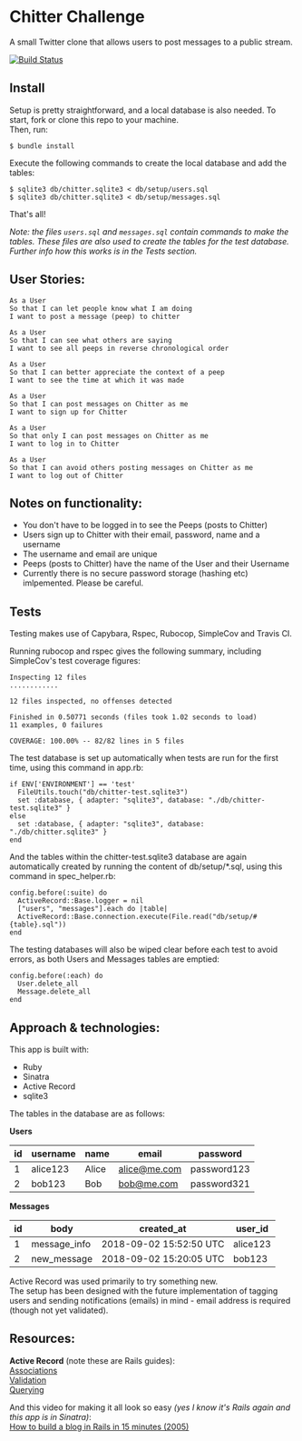 Chitter Challenge
=================

A small Twitter clone that allows users to post messages to a public stream.  

[![Build Status](https://travis-ci.org/rebeccasedgwick/chitter-challenge.svg?branch=working-branch)](https://travis-ci.org/rebeccasedgwick/chitter-challenge)  

Install
----
Setup is pretty straightforward, and a local database is also needed. 
To start, fork or clone this repo to your machine.  
Then, run: 

```
$ bundle install
```
Execute the following commands to create the local database and add the tables:

```
$ sqlite3 db/chitter.sqlite3 < db/setup/users.sql
$ sqlite3 db/chitter.sqlite3 < db/setup/messages.sql
```

That's all! 

_Note: the files `users.sql` and `messages.sql` contain commands to make the tables. These files are also used to create the tables for the test database. Further info how this works is in the Tests section._


User Stories:
----

```
As a User
So that I can let people know what I am doing  
I want to post a message (peep) to chitter

As a User
So that I can see what others are saying  
I want to see all peeps in reverse chronological order

As a User
So that I can better appreciate the context of a peep
I want to see the time at which it was made

As a User
So that I can post messages on Chitter as me
I want to sign up for Chitter

As a User
So that only I can post messages on Chitter as me
I want to log in to Chitter

As a User
So that I can avoid others posting messages on Chitter as me
I want to log out of Chitter
```

Notes on functionality:
------

* You don't have to be logged in to see the Peeps (posts to Chitter)
* Users sign up to Chitter with their email, password, name and a username
* The username and email are unique
* Peeps (posts to Chitter) have the name of the User and their Username
* Currently there is no secure password storage (hashing etc) imlpemented. Please be careful.


Tests 
----
Testing makes use of Capybara, Rspec, Rubocop, SimpleCov and Travis CI. 

Running rubocop and rspec gives the following summary, including SimpleCov's test coverage figures: 

```
Inspecting 12 files
............

12 files inspected, no offenses detected
```
```
Finished in 0.50771 seconds (files took 1.02 seconds to load)
11 examples, 0 failures

COVERAGE: 100.00% -- 82/82 lines in 5 files

```
The test database is set up automatically when tests are run for the first time, using this command in app.rb:

```
if ENV['ENVIRONMENT'] == 'test'
  FileUtils.touch("db/chitter-test.sqlite3")
  set :database, { adapter: "sqlite3", database: "./db/chitter-test.sqlite3" }
else
  set :database, { adapter: "sqlite3", database: "./db/chitter.sqlite3" }
end
```
And the tables within the chitter-test.sqlite3 database are again automatically created by running the content of db/setup/*.sql, using this command in spec_helper.rb: 

```
config.before(:suite) do
  ActiveRecord::Base.logger = nil
  ["users", "messages"].each do |table|
  ActiveRecord::Base.connection.execute(File.read("db/setup/#{table}.sql"))
end
``` 
The testing databases will also be wiped clear before each test to avoid errors, as both Users and Messages tables are emptied: 

```
config.before(:each) do
  User.delete_all
  Message.delete_all
end
```


Approach & technologies:
----
This app is built with:

* Ruby 
* Sinatra
* Active Record 
* sqlite3

The tables in the database are as follows:

**Users**

|  id | username |   name   |     email    |  password   |
|-----|----------|----------|--------------|-------------|
|  1  | alice123 | Alice    | alice@me.com | password123 |
|  2  | bob123   | Bob      | bob@me.com   | password321 |

**Messages**

|  id |      body    |         created_at      |  user_id |
|-----|--------------|-------------------------|----------|
|  1  | message_info | 2018-09-02 15:52:50 UTC | alice123 |
|  2  | new_message  | 2018-09-02 15:20:05 UTC | bob123   |



Active Record was used primarily to try something new.  
The setup has been designed with the future implementation of tagging users and sending notifications (emails) in mind - email address is required (though not yet validated). 


Resources:
----

**Active Record** (note these are Rails guides):  
[Associations](https://guides.rubyonrails.org/association_basics.html)  
[Validation](https://guides.rubyonrails.org/active_record_validations.html)  
[Querying](https://guides.rubyonrails.org/active_record_querying.html)

And this video for making it all look so easy _(yes I know it's Rails again and this app is in Sinatra)_:  
[How to build a blog in Rails in 15 minutes (2005)](http://t.co/UlDrwbI4tk)   